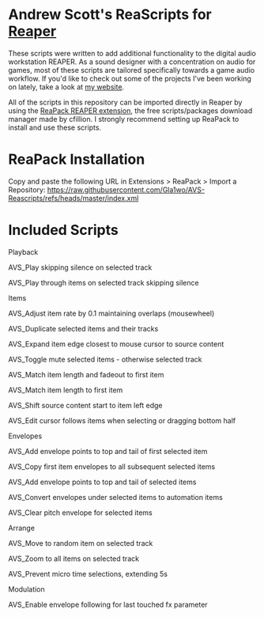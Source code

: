 # Andrew Scott's ReaScripts for [Reaper](https://www.reaper.fm/)

These scripts were written to add additional functionality to the digital audio workstation REAPER. As a sound designer with a concentration on audio for games, most of these scripts are tailored specifically towards a game audio workflow. If you'd like to check out some of the projects I've been working on lately, take a look at [my website](https://www.andrewvscott.com/).

All of the scripts in this repository can be imported directly in Reaper by using the [ReaPack REAPER extension](https://reapack.com/), the free scripts/packages download manager made by cfillion. I strongly recommend setting up ReaPack to install and use these scripts.

# ReaPack Installation

Copy and paste the following URL in Extensions > ReaPack > Import a Repository: https://raw.githubusercontent.com/Gla1wo/AVS-Reascripts/refs/heads/master/index.xml

# Included Scripts

Playback


AVS_Play skipping silence on selected track

AVS_Play through items on selected track skipping silence


Items


AVS_Adjust item rate by 0.1 maintaining overlaps (mousewheel)

AVS_Duplicate selected items and their tracks

AVS_Expand item edge closest to mouse cursor to source content

AVS_Toggle mute selected items - otherwise selected track

AVS_Match item length and fadeout to first item

AVS_Match item length to first item

AVS_Shift source content start to item left edge

AVS_Edit cursor follows items when selecting or dragging bottom half


Envelopes


AVS_Add envelope points to top and tail of first selected item

AVS_Copy first item envelopes to all subsequent selected items

AVS_Add envelope points to top and tail of selected items

AVS_Convert envelopes under selected items to automation items

AVS_Clear pitch envelope for selected items


Arrange


AVS_Move to random item on selected track

AVS_Zoom to all items on selected track

AVS_Prevent micro time selections, extending 5s


Modulation


AVS_Enable envelope following for last touched fx parameter

